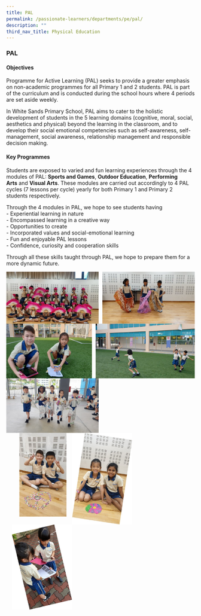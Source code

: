 ```yaml
---
title: PAL
permalink: /passionate-learners/departments/pe/pal/
description: ""
third_nav_title: Physical Education
---
```

### **PAL**
#### **Objectives**
Programme for Active Learning (PAL) seeks to provide a greater emphasis on non-academic programmes for all Primary 1 and 2 students. PAL is part of the curriculum and is conducted during the school hours where 4 periods are set aside weekly.

In White Sands Primary School, PAL aims to cater to the holistic development of students in the 5 learning domains (cognitive, moral, social, aesthetics and physical) beyond the learning in the classroom, and to develop their social emotional competencies such as self-awareness, self-management, social awareness, relationship management and responsible decision making.

#### **Key Programmes**
Students are exposed to varied and fun learning experiences through the 4 modules of PAL: **Sports and Games**, **Outdoor Education**, **Performing Arts** and **Visual Arts**. These modules are carried out accordingly to 4 PAL cycles (7 lessons per cycle) yearly for both Primary 1 and Primary 2 students respectively.

Through the 4 modules in PAL, we hope to see students having<br>
\- Experiential learning in nature<br>
\- Encompassed learning in a creative way<br>
\- Opportunities to create<br>
\- Incorporated values and social-emotional learning<br>
\- Fun and enjoyable PAL lessons<br>
\- Confidence, curiosity and cooperation skills

Through all these skills taught through PAL, we hope to prepare them for a more dynamic future.

<img src="/images/pal1.jpg" style="width:49%" align=left>
<img src="/images/pal2.png" style="width:49%" align=right>

<br clear="left">

<img src="/images/pal3.jpg" style="width:45.5%" align=left>
<img src="/images/pal4.jpg" style="width:52.5%" align=right>

<br clear="left">

<img src="/images/pal5.jpg" style="width:49%" align=left>

<br clear="left">

<img src="/images/pal6.jpg" style="width:25%;margin-left:35px;" align = "left">
<img src="/images/pal7.jpg" style="width:32%;margin-left:15px;" align = "left">
<img src="/images/pal8.jpg" style="width:32%;margin-left:15px;" align = "left">

<br clear="left">
